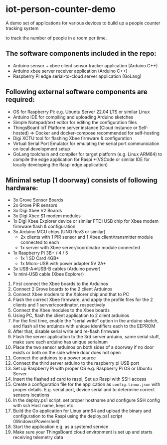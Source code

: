 # iot-person-counter-demo

A demo set of applications for various devices to build up a people counter tracking system

to track the number of people in a room per time.

## The software components included in the repo:
* Arduino sensor + xbee client sensor tracker application (Arduino C++)
* Arduino xbee server receiver application (Arduino C++)
* Raspberry Pi edge serial-to-cloud server application (GoLang)

## Following external software components are required:
* OS for Raspberry Pi: e.g. Ubuntu Server 22.04 LTS or similar Linux
* Arduino IDE for compiling and uploading Arduino sketches
* Simple Notepad/text editor for editing the configuration files
* ThingsBoard IoT Platform server instance (Cloud instance or Self-hosted) => Docker and docker-compose recommended for self-hosting
* Digi XCTU tool for flashing Xbee firmware & configuration
* Virtual Serial Port Emulator for emulating the serial port communication on local development setup
* GoLang toolchain and compiler for target platform (e.g. Linux ARM64) to compile the edge application for Raspi
*(VSCode or similar IDE for locally developing the Raspi edge application)

## Minimal setup (1 doorway) consists of following hardware:
* 3x Grove Sensor Boards
* 2x Grove PIR sensors
* 3x Digi Xbee V2 Boards
* 3x Digi Xbee S1 modem modules
* 1x Digi Xbee Explorer device or similar FTDI USB chip for Xbee modem firmware flash & configuration
* 3x Arduino MCU chips (UNO Rev3 or similar)
	* 2x clients with 1 PIR sensor and 1 Xbee client/transmitter module connected to each
	* 1x server with Xbee server/coordinator module connected
* 1x Raspberry Pi 3B+ / 4 / 5
	* 1x 1 SD Card 4GB+
	* 1x Micro-USB with power adapter 5V 2A+
* 3x USB-A=>USB-B cables (Arduino power)
* 1x mini-USB cable (Xbee Explorer)

1. First connect the Xbee boards to the Arduinos
2. Connect 2 Grove boards to the 2 client Arduinos
3. Connect Xbee modem to the Xplorer chip and that to PC
4. Flash the correct Xbee firmware, and apply the profile files for the 2 clients and 1 server/coordinator, respectively
5. Connect the Xbee modules to the Xbee boards
6. Using PC, flash the client application to 2 client arduinos
7. For the first time, enable the "serial write" option in the arduino sketch, and flash all the arduinos with unique identifiers each to the EEPROM
8. After that, disable serial write and re-flash firmware
9. Flash the server application to the 3rd server arduino, same serial stuff, make sure each arduino has unique serialnum
10. Place the two sensor arduinos on both sides of a doorway if no door exists or both on the side where door does not open
11. Connect the arduinos to a power source
12. Connect the third server arduino to the raspberry pi USB port
13. Set up Raspberry Pi with proper OS e.g. Raspberry Pi OS or Ubuntu Server
14. Insert the flashed sd card to raspi, Set up Raspi with SSH access
15. Create a configuration file for the application as `config.linux.json` with proper details. E.g. serial port, device serial and to determine correct sensors locations
16. In the deploy.ps1 script, set proper hostname and configure SSH config with ssh Host name, keys etc.
17. Build the Go application for Linux arm64 and upload the binary and configuration to the Raspi using the deploy.ps1 script (Windows/Powershell)
18. Start the application e.g. as a systemd service
19. Make sure your ThingsBoard cloud environment is set up and starts receiving telemetry data

